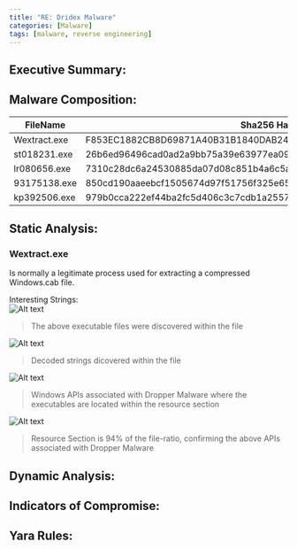 ```yaml
---
title: "RE: Dridex Malware"
categories: [Malware]
tags: [malware, reverse engineering]
---
```


## Executive Summary:

## Malware Composition:

|FileName|Sha256 Hash|
|---|---|
|Wextract.exe|F853EC1882CB8D69871A40B31B1840DAB24293AEE640E79397E51E870A5EDB68|
|st018231.exe|26b6ed96496cad0ad2a9bb75a39e63977ea091fa43d88fae2a8002bd61f57d39|
|lr080656.exe|7310c28dc6a24530885da07d08c851b4a6c5aa987d2a44ce53cb73e72235fa49|
|93175138.exe|850cd190aaeebcf1505674d97f51756f325e650320eaf76785d954223a9bee38|
|kp392506.exe|979b0cca222ef44ba2fc5d406c3c7cdb1a255748ada55c32db5ee18cad5f54f7|


## Static Analysis:

### Wextract.exe

Is normally a legitimate process used for extracting a compressed Windows.cab file. 

Interesting Strings:  
![Alt text](../_site/assets/images/blog1/Strings1.jpg)

>The above executable files were discovered within the file

![Alt text](../_site/assets/images/blog1/Strings2.jpg)

>Decoded strings dicovered within the file

![Alt text](../_site/assets/images/blog1/Strings3.jpg)

>Windows APIs associated with Dropper Malware where the executables are located within the resource section

![Alt text](../_site/assets/images/blog1/Pestudio1.jpg)

>Resource Section is 94% of the file-ratio, confirming the above APIs associated with Dropper Malware



## Dynamic Analysis:

## Indicators of Compromise:

## Yara Rules:

